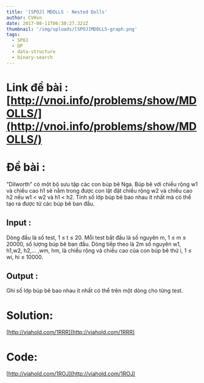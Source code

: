 ```yaml
---
title: '[SPOJ] MDOLLS - Nested Dolls'
author: CVHvn
date: 2017-08-11T06:30:27.321Z
thumbnail: '/img/uploads/[SPOJ]MDOLLS-graph.png'
tags:
  - SPOJ
  - DP
  - data-structure
  - binary-search
---
```

# Link đề bài : [http://vnoi.info/problems/show/MDOLLS/](http://vnoi.info/problems/show/MDOLLS/)

# Đề bài :
"Dilworth" có một bộ sưu tập các con búp bê Nga.  Búp bê với chiều rộng w1 
và chiều cao h1 sẽ nằm trong được con lật đật chiều rộng w2 và chiều cao h2
nếu w1 < w2 và h1 < h2. 
Tính số lớp búp bê bao nhau ít nhất mà có thể tạo ra được từ các búp bê ban đầu.

## Input :

Dòng đầu là số test,  1 ≤ t ≤ 20. Mỗi test bắt đầu là số nguyên m, 1 ≤ m ≤ 20000, số lượng búp bê ban đầu. Dòng tiếp theo là 2m số nguyên w1, h1,w2, h2,... ,wm, hm, là chiều rộng và chiều cao của con búp bê thứ i, 1 ≤ wi, hi ≤ 10000.

## Output :
Ghi số lớp búp bê bao nhau ít nhất có thể trên một dòng cho từng test.

# Solution: 

[http://viahold.com/1RRR](http://viahold.com/1RRR)

# Code: 

[http://viahold.com/1ROJ](http://viahold.com/1ROJ)
